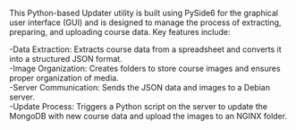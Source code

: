 This Python-based Updater utility is built using PySide6 for the graphical user interface (GUI) and is designed to manage the process of extracting, preparing, and uploading course data. Key features include:

-Data Extraction: Extracts course data from a spreadsheet and converts it into a structured JSON format.  
-Image Organization: Creates folders to store course images and ensures proper organization of media.  
-Server Communication: Sends the JSON data and images to a Debian server.  
-Update Process: Triggers a Python script on the server to update the MongoDB with new course data and upload the images to an NGINX folder.  
